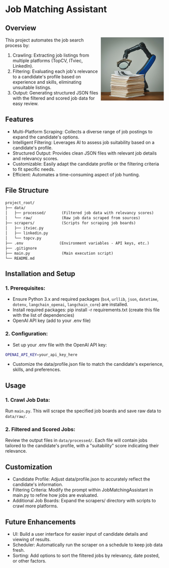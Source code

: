 # Job Matching Assistant

## Overview
<img align="right" width="200" src="banner.jpg">

This project automates the job search process by:

1. Crawling: Extracting job listings from multiple platforms (TopCV, ITviec, LinkedIn).
2. Filtering: Evaluating each job's relevance to a candidate's profile based on experience and skills, eliminating unsuitable listings.
3. Output: Generating structured JSON files with the filtered and scored job data for easy review.

## Features
- Multi-Platform Scraping: Collects a diverse range of job postings to expand the candidate's options.
- Intelligent Filtering: Leverages AI to assess job suitability based on a candidate's profile.
- Structured Output: Provides clean JSON files with relevant job details and relevancy scores.
- Customizable: Easily adapt the candidate profile or the filtering criteria to fit specific needs.
- Efficient: Automates a time-consuming aspect of job hunting.

## File Structure
```
project_root/
├── data/
│   ├── processed/       (Filtered job data with relevancy scores)
│   └── raw/             (Raw job data scraped from sources)
├── scrapers/            (Scripts for scraping job boards)
│   ├── itviec.py        
│   ├── linkedin.py      
│   └── topcv.py         
├── .env                (Environment variables - API keys, etc.)
├── .gitignore
├── main.py              (Main execution script)
└── README.md
```

## Installation and Setup
### 1. Prerequisites:
- Ensure Python 3.x and required packages (`bs4`, `urllib`, `json`, `datetime`, `dotenv`, `langchain_openai`, `langchain_core`) are installed.
- Install required packages: pip install -r requirements.txt (create this file with the list of dependencies)
- OpenAI API key (add to your .env file)

### 2. Configuration:

- Set up your .env file with the OpenAI API key:
```bash
OPENAI_API_KEY=your_api_key_here
```
- Customize the data/profile.json file to match the candidate's experience, skills, and preferences.

## Usage
### 1. Crawl Job Data:
Run `main.py`. This will scrape the specified job boards and save raw data to `data/raw/`.
### 2. Filtered and Scored Jobs:
Review the output files in `data/processed/`. Each file will contain jobs tailored to the candidate's profile, with a "suitability" score indicating their relevance.

## Customization
- Candidate Profile: Adjust data/profile.json to accurately reflect the candidate's information.
- Filtering Criteria: Modify the prompt within JobMatchingAssistant in main.py to refine how jobs are evaluated.
- Additional Job Boards: Expand the scrapers/ directory with scripts to crawl more platforms.

## Future Enhancements
- UI: Build a user interface for easier input of candidate details and viewing of results.
- Scheduler: Automatically run the scraper on a schedule to keep job data fresh.
- Sorting: Add options to sort the filtered jobs by relevancy, date posted, or other factors.